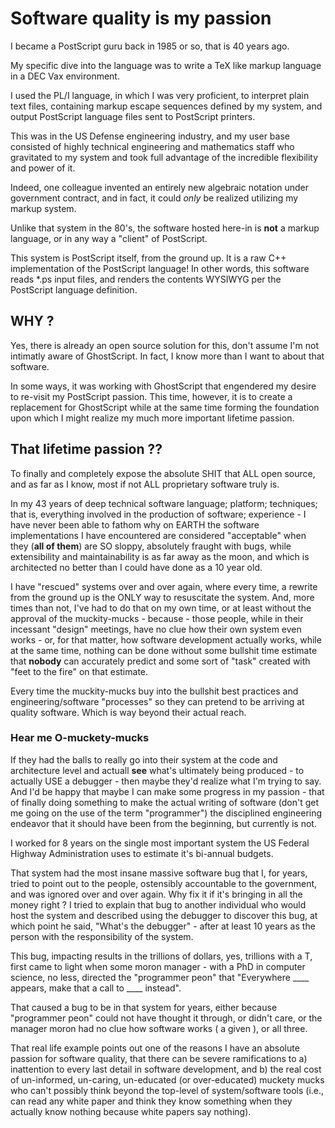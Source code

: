 <h1>Software quality is my passion</h1>

I became a PostScript guru back in 1985 or so, that is 40 years ago.

My specific dive into the language was to write a TeX like markup language in a DEC Vax environment.

I used the PL/I language, in which I was very proficient, to interpret plain text files, containing 
markup escape sequences defined by my system, and output PostScript language files sent to PostScript printers.

This was in the US Defense engineering industry, and my user base consisted of highly technical engineering and mathematics staff who gravitated 
to my system and took full advantage of the incredible flexibility and power of it.

Indeed, one colleague invented an entirely new algebraic notation under government contract, and in fact, it could <i>only</i> be realized 
utilizing my markup system.

Unlike that system in the 80's, the software hosted here-in is <b>not</b> a markup language, or in any way a "client" of PostScript.

This system is PostScript itself, from the ground up. It is a raw C++ implementation of the PostScript language! In other words, this software reads 
*.ps input files, and renders the contents WYSIWYG per the PostScript language definition.

<h2>WHY ?</h2>

Yes, there is already an open source solution for this, don't assume I'm not intimatly aware of GhostScript. In fact, I know more than 
I want to about that software. 

In some ways, it was working with GhostScript that engendered my desire to re-visit my PostScript passion. This time, however, it is to create 
a replacement for GhostScript while at the same time forming the foundation upon which I might realize my much more important lifetime passion.

<h2>That lifetime passion ??</h2>

To finally and completely expose the absolute SHIT that ALL open source, and as far as I know, most if not ALL proprietary software truly is.

In my 43 years of deep technical software language; platform; techniques; that is, everything involved in the production of software; experience - I have never
been able to fathom why on EARTH the software implementations I have encountered are considered "acceptable" when they (<b>all of them</b>) are SO sloppy, absolutely fraught with bugs, 
while extensibility and maintainability is as far away as the moon, and which is architected no better than I could have done as a 10 year old.

I have "rescued" systems over and over again, where every time, a rewrite from the ground up is the ONLY way to resuscitate the system. 
And, more times than not, I've had to do that on my own time, or at least without the approval of the muckity-mucks - 
because - those people, while in their incessant "design" meetings, have no clue how their own system even works - or, for that matter, 
how software development actually works, while at the same time, nothing can be done without some bullshit time estimate that <b>nobody</b> can
accurately predict and some sort of "task" created with "feet to the fire" on that estimate.

Every time the muckity-mucks buy into the bullshit best practices and engineering/software "processes" so they can pretend to be 
arriving at quality software. Which is way beyond their actual reach.

<h3>Hear me O-muckety-mucks</h3>

If they had the balls to really go into their system at the code and architecture level and actuall <b>see</b> what's ultimately
being produced - to actually USE a debugger - then maybe they'd realize what I'm trying to say. And I'd be happy that maybe I can make some progress in my passion - 
that of finally doing something to make the actual writing of software (don't get me going on the use of the term "programmer") the disciplined
engineering endeavor that it should have been from the beginning, but currently is not.


I worked for 8 years on the single most important system the US Federal Highway Administration uses to estimate it's bi-annual budgets.

That system had the most insane massive software bug that I, for years, tried to point out to the people, ostensibly accountable to the government, 
and was ignored over and over again. Why fix it if it's bringing in all the money right ? I tried to explain that bug to another individual 
who would host the system and described using the debugger to discover this bug, at which point he said, "What's the debugger" - after at least 
10 years as the person with the responsibility of the system.

This bug, impacting results in the trillions of dollars, yes, trillions with a T, first came to light when some moron manager - with a PhD in computer
science, no less, directed the "programmer peon" that "Everywhere ____ appears, make that a call to ____ instead".

That caused a bug to be in that system for years, either because "programmer peon" could not have thought it through, or didn't care, or the 
manager moron had no clue how software works ( a given ), or all three.

That real life example points out one of the reasons I have an absolute passion for software quality, that there can be severe ramifications
to a) inattention to every last detail in software development, and b) the real cost of un-informed, un-caring, un-educated (or over-educated) 
muckety mucks who can't possibly think beyond the top-level of system/software tools (i.e., can read any white paper and think they know something
when they actually know nothing because white papers say nothing).




